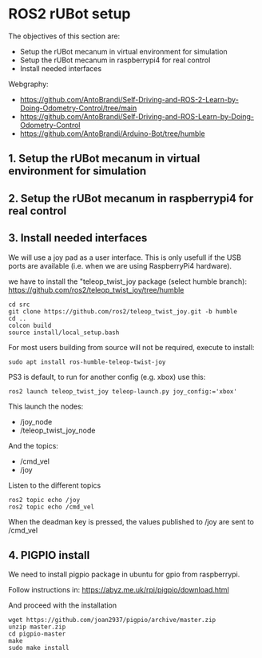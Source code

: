 # **ROS2 rUBot setup**

The objectives of this section are:
- Setup the rUBot mecanum in virtual environment for simulation
- Setup the rUBot mecanum in raspberrypi4 for real control
- Install needed interfaces

Webgraphy:
- https://github.com/AntoBrandi/Self-Driving-and-ROS-2-Learn-by-Doing-Odometry-Control/tree/main
- https://github.com/AntoBrandi/Self-Driving-and-ROS-Learn-by-Doing-Odometry-Control
- https://github.com/AntoBrandi/Arduino-Bot/tree/humble

## **1. Setup the rUBot mecanum in virtual environment for simulation**


## **2. Setup the rUBot mecanum in raspberrypi4 for real control**

## **3. Install needed interfaces**

We will use a joy pad as a user interface. This is only usefull if the USB ports are available (i.e. when we are using RaspberryPi4 hardware).


we have to install the "teleop_twist_joy package (select humble branch): https://github.com/ros2/teleop_twist_joy/tree/humble

```shell
cd src
git clone https://github.com/ros2/teleop_twist_joy.git -b humble
cd ..
colcon build
source install/local_setup.bash
```
For most users building from source will not be required, execute to install:
```shell
sudo apt install ros-humble-teleop-twist-joy
```

PS3 is default, to run for another config (e.g. xbox) use this:
```shell
ros2 launch teleop_twist_joy teleop-launch.py joy_config:='xbox'
```
This launch the nodes:
- /joy_node
- /teleop_twist_joy_node

And the topics:
- /cmd_vel
- /joy

Listen to the different topics
```shell
ros2 topic echo /joy
ros2 topic echo /cmd_vel
```
When the deadman key is pressed, the values published to /joy are sent to /cmd_vel

## **4. PIGPIO install**

We need to install pigpio package in ubuntu for gpio from raspberrypi.

Follow instructions in: https://abyz.me.uk/rpi/pigpio/download.html

And proceed with the installation
````shell
wget https://github.com/joan2937/pigpio/archive/master.zip
unzip master.zip
cd pigpio-master
make
sudo make install
````

